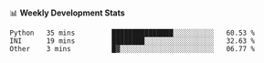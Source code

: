 📊 **Weekly Development Stats**
<!--START_SECTION:waka-->

```text
Python   35 mins         ███████████████░░░░░░░░░░   60.53 %
INI      19 mins         ████████░░░░░░░░░░░░░░░░░   32.63 %
Other    3 mins          █▓░░░░░░░░░░░░░░░░░░░░░░░   06.77 %
```

<!--END_SECTION:waka-->


<!---
viggo-gascou/viggo-gascou is a ✨ special ✨ repository because its `README.md` (this file) appears on your GitHub profile.
You can click the Preview link to take a look at your changes.
--->
